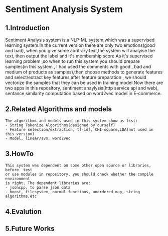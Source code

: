 # Sentiment Analysis System

## 1.Introduction
Sentiment Analysis system is a NLP-ML system,which was a supervised learning system.In the current version there are only two emotions(good and bad), 
when you give some abritrary text,the system will analyise the text, then output the label and it's membership score.As it's supervised learning problem
,so when to run this system you should prepare samples(in this system , I had used the comments with good , bad and medium of products as samples),then
choose methods to generate features and select/extract key features,after feature preparation , we should vectorize the samples that they can be used in
training model.Now there are two apps in this repository, sentiment anaylysis(http service api and web), sentance similarity computation based on word2vec
model in E-commerce.


## 2.Related Algorithms and models
    The algorithms and models used in this system show as list:
    - String Tokenize Algorithms(designed by ourself)
    - Feature selection/extraction, tf-idf, CHI-square,LDA(not used in this version)
    - Model, linear/svm, word2vec

## 3.HowTo
    This system was dependent on some other open source or libraries, before  test 
    or use modules in repository, you should check whether the compile environment 
    is right. The dependent libraries are:
    - jsoncpp, to parse json data
    - boost, filesystem, normal functions, unordered_map, string algorithms,etc
## 4.Evalution
## 5.Future Works
